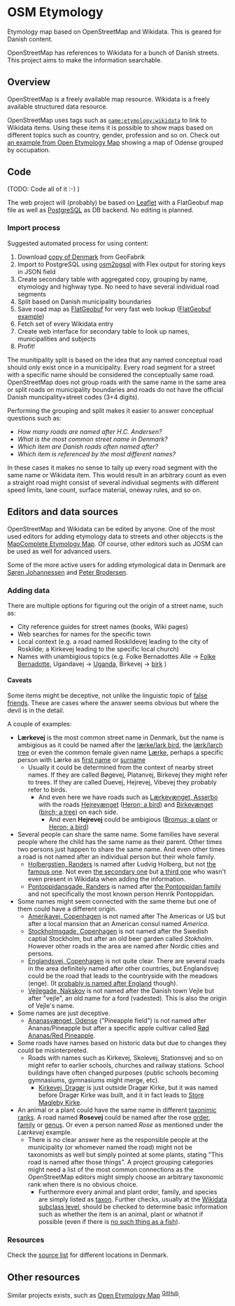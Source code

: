 # OSM Etymology
Etymology map based on OpenStreetMap and Wikidata. This is geared for Danish content.

OpenStreetMap has references to Wikidata for a bunch of Danish streets. This project aims to make the information searchable.

## Overview
OpenStreetMap is a freely available map resource. Wikidata is a freely available structured data resource.

OpenStreetMap uses tags such as [`name:etymology:wikidata`](https://wiki.openstreetmap.org/wiki/Key:name:etymology:wikidata`) to link to Wikidata items. Using these items it is possible to show maps based on different topics such as country, gender, profession and so on. Check out [an example from Open Etymology Map](https://etymology.dsantini.it/#10.3907,55.3966,14.8,occupation,pmtiles_all,stamen_toner,etymology) showing a map of Odense grouped by occupation.

## Code
(TODO: Code all of it :-) )

The web project will (probably) be based on [Leaflet](https://leafletjs.com/) with a FlatGeobuf map file as well as [PostgreSQL](https://www.postgresql.org/) as DB backend. No editing is planned.

### Import process
Suggested automated process for using content:

1. Download [copy of Denmark](https://download.geofabrik.de/europe/denmark.html) from GeoFabrik
2. Import to PostgreSQL using [osm2pgsql](https://osm2pgsql.org/doc/manual.html#the-flex-output) with Flex output for storing keys in JSON field
3. Create secondary table with aggregated copy, grouping by name, etymology and highway type. No need to have several individual road segments
4. Split based on Danish municipality boundaries
5. Save road map as [FlatGeobuf](https://flatgeobuf.org/) for very fast web lookup ([FlatGeobuf example](https://flatgeobuf.org/examples/leaflet/filtered.html))
6. Fetch set of every Wikidata entry
7. Create web interface for secondary table to look up names, municipalities and subjects
8. Profit!

The munitipality split is based on the idea that any named conceptual road should only exist once in a municipality. Every road segment for a street with a specific name should be considered the conceptually same road. OpenStreetMap does not group roads with the same name in the same area or split roads on municipality boundaries and roads do not have the official Danish muncipality+street codes (3+4 digits).

Performing the grouping and split makes it easier to answer conceptual questions such as:
* _How many roads are named after H.C. Andersen?_
* _What is the most common street name in Denmark?_
* _Which item are Danish roads often named after?_
* _Which item is referenced by the most different names?_

In these cases it makes no sense to tally up every road segment with the same name or Wikidata item. This would result in an arbitrary count as even a straight road might consist of several individual segments with different speed limits, lane count, surface material, oneway rules, and so on.

## Editors and data sources
OpenStreetMap and Wikidata can be edited by anyone. One of the most used editors for adding etymology data to streets and other objeccts is the [MapComplete Etymology Map](https://mapcomplete.org/etymology?z=16.5&lat=56.148988551988964&lon=10.203088105223515&fs-welcome-message=false). Of course, other editors such as JOSM can be used as well for advanced users.

Some of the more active users for adding etymological data in Denmark are [Søren Johannessen](https://hdyc.neis-one.org/?AE35) and [Peter Brodersen](https://hdyc.neis-one.org/?Peter%20Brodersen).

### Adding data
There are multiple options for figuring out the origin of a street name, such as:
* City reference guides for street names (books, Wiki pages)
* Web searches for names for the specific town
* Local context (e.g. a road named Roskildevej leading to the city of Roskilde; a Kirkevej leading to the specific local church)
* Names with unambigious topics (e.g. Folke Bernadottes Alle → [Folke Bernadotte](https://www.wikidata.org/wiki/Q212163), Ugandavej → [Uganda](https://www.wikidata.org/wiki/Q1036), Birkevej → [birk](https://www.wikidata.org/wiki/Q25243) )

#### Caveats
Some items might be deceptive, not unlike the linguistic topic of [false friends](https://en.wikipedia.org/wiki/False_friend). These are cases where the answer seems obvious but where the devil is in the detail.

A couple of examples:
* **Lærkevej** is the most common street name in Denmark, but the name is ambigious as it could be named after the [lærke/lark bird](https://www.wikidata.org/wiki/Q29858), the [lærk/larch tree](https://www.wikidata.org/wiki/Q25618) or even the common female given name [Lærke](https://www.wikidata.org/wiki/Q1879346), perhaps a specific person with Lærke as [first name](https://www.wikidata.org/wiki/Q454582 "Lærke Møller") or [surname](https://www.wikidata.org/wiki/Q65556414 "Frederikke Lærke")
  * Usually it could be determined from the context of nearby street names. If they are called Bøgevej, Platanvej, Birkevej they might refer to trees. If they are called Duevej, Hejrevej, Vibevej they probably refer to birds.
    * And even here we have roads such as [Lærkevænget, Asserbo](https://www.openstreetmap.org/way/39963793) with the roads [Hejrevænget](https://www.openstreetmap.org/way/39963512) ([Heron; a bird](https://www.wikidata.org/wiki/Q18789)) and [Birkevænget](https://www.openstreetmap.org/way/39963978) ([birch; a tree](https://www.wikidata.org/wiki/Q25243)) on each side.
      * And even **Hejrevej** could be ambigious ([Bromus; a plant](https://www.wikidata.org/wiki/Q147621) or [Heron; a bird](https://www.wikidata.org/wiki/Q18789))
* Several people can share the same name. Some families have several people where the child has the same name as their parent. Other times two persons just happen to share the same name. And even other times a road is not named after an individual person but their whole family.
  * [Holbergstien, Randers](https://www.openstreetmap.org/way/54614119) is named after Ludvig Holberg, but not [the famous one](https://www.wikidata.org/wiki/Q216692). Not even [the secondary one](https://www.wikidata.org/wiki/Q15106952) but [a third one](https://www.wikidata.org/wiki/Q124792455) who wasn't even present in Wikidata when adding the information.
  * [Pontoppidansgade, Randers](https://www.openstreetmap.org/way/856861811) is named after [the Pontoppidan family](https://www.wikidata.org/wiki/Q121301188) and not specifically the most known person Henrik Pontoppidan.
* Some names might seem connected with the same theme but one of them could have a different origin.
  * [Amerikavej, Copenhagen](https://www.openstreetmap.org/way/1881227) is not named after The Americas or US but after a local mansion that an American consul named _America_.
  * [Stockholmsgade, Copenhagen](https://www.openstreetmap.org/way/788241681) is not named after the Swedish captial Stockholm, but after an old beer garden called _Stokholm_. However other roads in the area are named after Nordic cities and persons.
  * [Englandsvej, Copenhagen](https://www.openstreetmap.org/way/161862400) is not quite clear. There are several roads in the area definitely named after other countries, but Englandsvej could be the road that leads to the countryside with the meadows (enge). (It [probably is named after England](http://www.hovedstadshistorie.dk/sundbyvester/englandsvej/) though).
  * [Vejlegade, Nakskov](https://www.openstreetmap.org/way/105868044) is not named after the Danish town Vejle but after "vejle", an old name for a ford (vadested). This is also the origin of Vejle's name.
* Some names are just deceptive.
  * [Ananasvænget, Odense](https://www.openstreetmap.org/way/55451768) ("Pineapple field") is not named after Ananas/Pineapple but after a specific apple cultivar called [Rød Ananas/Red Pineapple](https://www.wikidata.org/wiki/Q44275015).
* Some roads have names based on historic data but due to changes they could be misinterpreted.
  * Roads with names such as Kirkevej, Skolevej, Stationsvej and so on might refer to earlier schools, churches and railway stations. School buildings have often changed purposes (public schools becoming gymnasiums, gymnasiums might merge, etc).
    * [Kirkevej, Dragør](https://www.openstreetmap.org/way/237227739) is just outside Dragør Kirke, but it was named before Dragør Kirke was built, and it in fact leads to [Store Magleby Kirke](https://www.wikidata.org/wiki/Q12003400).
* An animal or a plant could have the same name in different [taxonimic ranks](https://en.wikipedia.org/wiki/Taxonomic_rank). A road named **Rosevej** could be named after the rose [order](https://www.wikidata.org/wiki/Q21895 "Rosales"), [family](https://www.wikidata.org/wiki/Q46299 "Rosaceae") or [genus](https://www.wikidata.org/wiki/Q34687 "Rosa"). Or even a person named _Rose_ as mentioned under the _Lærkevej_ example.
  * There is no clear answer here as the responsible people at the municipality (or whomever named the road) might not be taxonomists as well but simply pointed at some plants, stating "This road is named after those things". A project grouping categories might need a list of the most common connections as the OpenStreetMap editors might simply choose an arbitrary taxonomic rank when there is no obvious choice.
    * Furthermore every animal and plant order, family, and species are simply listed as [taxon](https://www.wikidata.org/wiki/Q16521). Further checks, usually at the [Wikidata subclass level](https://www.wikidata.org/wiki/Property:P279 "subclass of"), should be checked to determine basic information such as whether the item is an animal, plant or whatnot if possible (even if there is [no such thing as a fish](https://en.wikipedia.org/wiki/No_Such_Thing_as_a_Fish#Title "Wikipedia: No such thing as a Fish; Title")).

### Resources
Check the [source list](Resources.md) for different locations in Denmark.

## Other resources
Similar projects exists, such as [Open Etymology Map](https://etymology.dsantini.it/) <sup>[GitHub](https://gitlab.com/openetymologymap/open-etymology-map/)</sup>.
